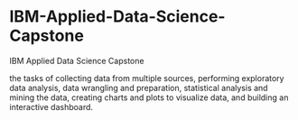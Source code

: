 # IBM-Applied-Data-Science-Capstone
IBM Applied Data Science Capstone

the tasks of collecting data from multiple sources, performing exploratory data analysis, data wrangling and preparation, statistical analysis and mining the data, creating charts and plots to visualize data, and building an interactive dashboard.
